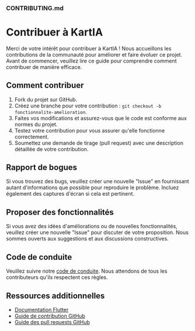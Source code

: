 ### CONTRIBUTING.md

# Contribuer à KartIA

Merci de votre intérêt pour contribuer à KartIA ! Nous accueillons les contributions de la communauté pour améliorer et faire évoluer ce projet. Avant de commencer, veuillez lire ce guide pour comprendre comment contribuer de manière efficace.

## Comment contribuer

1. Fork du projet sur GitHub.
2. Créez une branche pour votre contribution : `git checkout -b fonctionnalite-amelioration`.
3. Faites vos modifications et assurez-vous que le code est conforme aux normes du projet.
4. Testez votre contribution pour vous assurer qu'elle fonctionne correctement.
5. Soumettez une demande de tirage (pull request) avec une description détaillée de votre contribution.

## Rapport de bogues

Si vous trouvez des bugs, veuillez créer une nouvelle "Issue" en fournissant autant d'informations que possible pour reproduire le problème. Incluez également des captures d'écran si cela est pertinent.

## Proposer des fonctionnalités

Si vous avez des idées d'améliorations ou de nouvelles fonctionnalités, veuillez créer une nouvelle "Issue" pour discuter de votre proposition. Nous sommes ouverts aux suggestions et aux discussions constructives.

## Code de conduite

Veuillez suivre notre [code de conduite](CODE_OF_CONDUCT.md). Nous attendons de tous les contributeurs qu'ils respectent ces règles.

## Ressources additionnelles

- [Documentation Flutter](https://flutter.dev/docs)
- [Guide de contribution GitHub](https://guides.github.com/activities/hello-world/)
- [Guide des pull requests GitHub](https://help.github.com/en/github/collaborating-with-issues-and-pull-requests/about-pull-requests)


